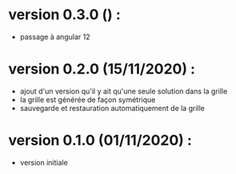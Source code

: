 
# version 0.3.0 () :
* passage à angular 12

# version 0.2.0 (15/11/2020) :
* ajout d'un version qu'il y ait qu'une seule solution dans la grille
* la grille est générée de façon symétrique
* sauvegarde et restauration automatiquement de la grille

# version 0.1.0 (01/11/2020) :
* version initiale
